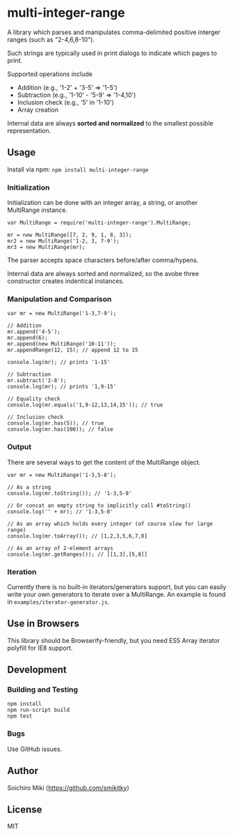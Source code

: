 # multi-integer-range

A library which parses and manipulates comma-delimited positive interger ranges (such as "2-4,6,8-10").

Such strings are typically used in print dialogs to indicate which pages to print.

Supported operations include

- Addition (e.g., '1-2' + '3-5' => '1-5')
- Subtraction (e.g., '1-10' - '5-9' => '1-4,10')
- Inclusion check (e.g., '5' in '1-10')
- Array creation

Internal data are always **sorted and normalized** to the smallest possible
representation.

## Usage

Install via npm: `npm install multi-integer-range`

### Initialization

Initialization can be done with an integer array, a string, or another MultiRange instance.

```
var MultiRange = require('multi-integer-range').MultiRange;

mr = new MultiRange([7, 2, 9, 1, 8, 3]);
mr2 = new MultiRange('1-2, 3, 7-9');
mr3 = new MultiRange(mr);
```

The parser accepts space characters before/after comma/hypens.

Internal data are always sorted and normalized,
so the avobe three constructor creates indentical instances.

### Manipulation and Comparison

```
var mr = new MultiRange('1-3,7-9');

// Addition
mr.append('4-5');
mr.append(6);
mr.append(new MultiRange('10-11'));
mr.appendRange(12, 15); // append 12 to 15

console.log(mr); // prints '1-15'

// Subtraction
mr.subtract('2-8');
console.log(mr); // prints '1,9-15'

// Equality check
console.log(mr.equals('1,9-12,13,14,15')); // true

// Inclusion check
console.log(mr.has(5)); // true
console.log(mr.has(100)); // false
```

### Output

There are several ways to get the content of the MultiRange object.

```
var mr = new MultiRange('1-3,5-8');

// As a string
console.log(mr.toString()); // '1-3,5-8'

// Or concat an empty string to implicitly call #toString()
console.log('' + mr); // '1-3,5-8'

// As an array which holds every integer (of course slow for large range)
console.log(mr.toArray()); // [1,2,3,5,6,7,8]

// As an array of 2-element arrays
console.log(mr.getRanges()); // [[1,3],[5,8]]
```

### Iteration

Currently there is no built-in iterators/generators support,
but you can easily write your own generators to iterate over a MultiRange.
An example is found in `examples/iterator-generator.js`.

## Use in Browsers

This library should be Browserify-friendly,
but you need ES5 Array iterator polyfill for IE8 support.

## Development

### Building and Testing

```
npm install
npm run-script build
npm test
```

### Bugs

Use GitHub issues.

## Author

Soichiro Miki (https://github.com/smikitky)

## License

MIT
